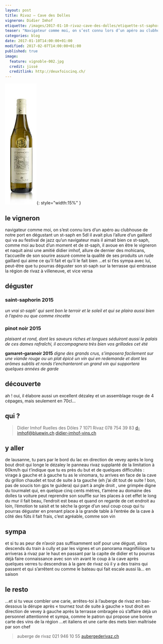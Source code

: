 ```yaml
---
layout: post
title: Rivaz – Cave des Dolles
vigneron: Didier Imhof
etiquette: /images/2017-01-10-rivaz-cave-des-dolles/etiquette-st-saphorin-desert.jpg
teaser: "Navigateur comme moi, on s’est connu lors d’un apéro au clubhouse de notre port en dégustant un st-saph en 5dl il avait plus l’allure d’un gaillard qui va au festival de jazz qu’un navigateur mais il aimait bien ce st-saph, ..."
categories: blog
date: 2017-01-10T14:00:00+01:00
modified: 2017-02-07T14:00:00+01:00
published: true
image:
  feature: vignoble-002.jpg
  credit: jissé
  creditlink: http://deuxfoiscinq.ch/
---
```


![bouteille de st-saphorin](/images/2017-01-10-rivaz-cave-des-dolles/2_st-saphorin-desert50.jpg){: style="width:15%" }

## le vigneron
navigateur comme moi, on s’est connu lors d’un apéro au clubhouse de notre port en dégustant un st-saph en 5dl
il avait plus l’allure d’un gaillard qui va au festival de jazz qu’un navigateur mais il aimait bien ce st-saph, comme moi
au bout d’un moment et de st-saph, il avoue en être le vigneron et naquit ainsi une amitié
didier imhof, allure de dernier des mohicans, t’accueille de son sourire assuré comme la qualité de ses produits
un rude gaillard qui aime ce qu’il fait et qu’il le fait bien
…et si t’es sympa avec lui, peut-être que tu pourras déguster son st-saph sur la terrasse qui embrasse la région de rivaz à villeneuve, et vice versa

## déguster
### saint-saphorin 2015
*un vrai st-saph’ qui sent bon le terroir et le soleil et qui se plaira aussi bien à l’apéro ou que comme rincette*

### pinot noir 2015
*plaisant et rond, dont les saveurs riches et longues séduiront aussi le palais de ces dames
rafraîchi, il accompagnera très bien vos grillades cet été*

**gamaret–garanoir 2015**
*digne des grands crus, s’imposera facilement sur une viande rouge ou un plat épicé
un vin qui en redemande et dont les arômes subtils et ronds t’enchanteront
un grand vin qui supportera quelques années de garde*

## découverte
ah ! oui, il élabore aussi un excellent dézaley et un assemblage rouge de 4 cépages, mais seulement en 70cl…

## qui ?
> Didier Imhof
> Ruelles des Dôles 7
> 1071 Rivaz
> 078 754 39 83
> [d-imhof@bluewin.ch](mailto:d-imhof@bluewin.ch)
> [didier-imhof-vins.ch](http://didier-imhof-vins.ch/)

## y aller
de lausanne, tu pars par le bord du lac en direction de vevey
après le long bout droit qui longe le dézaley le panneau rivaz supplanté de la limitation à 60km/h qui t’indique que tu es près du but et de quelques difficultés : virage à gauche et à gauche tu as le vinomara,
tu arrives en face de la cave du grillon chaudet et tout de suite à ta gauche (eh j’ai dit tout de suite ! bon, pas de soucis ton gps te guidera) qui part à angle droit , une grimpée digne du tourmalet qui, en quelque cinq cents mètres, t’amène au domaine des dolles
ta voiture peut reprendre son souffle sur les places à cet effet le long du mur
il fait beau, l’endroit est beau et quand on regarde de cet endroit au loin, l’émotion te saisit et te sèche la gorge d’un seul coup
coup qui tu pourras déguster en prenant place à la grande table à l’entrée de la cave à côté des fûts
il fait frais, c’est agréable, comme son vin

## sympa
et si tu as peur de n’avoir pas suffisamment soif pour une dégust, alors descends du train à cully et par les vignes et un panorama magnifiiiiique tu arriveras à rivaz par le haut en passant par la capite de didier et tu pourras déjà faire connaissance avec son vin avant le coup à la cave
après quelques verres tu descendras à la gare de rivaz où il y a des trains qui passent et qui s’arrêtent ou comme le bateau qui fait escale aussi là… en saison

## le resto
…et si tu veux combler une carie, arrêtes-toi à l’auberge de rivaz en bas-dessous la dérupe après « tournez tout de suite à gauche » tout droit en direction de vevey
à gauche après la terrasse ombragée où s’affaire déjà un personnel attentionné et sympa, comme le patron qui propose une bonne carte des vins de la région …et italiens et une carte des mets bien maîtrisée par son chef

> auberge de rivaz
> 021 946 10 55
> [aubergederivaz.ch](http://www.aubergederivaz.ch)
